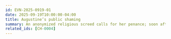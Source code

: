 ```yaml
---
id: EVN-2025-0919-01
date: 2025-09-19T10:00:00-04:00
title: Augustine’s public shaming
summary: An anonymized religious screed calls for her penance; soon after, she’s missing.
related_ids: [CH-0004]
---
```


